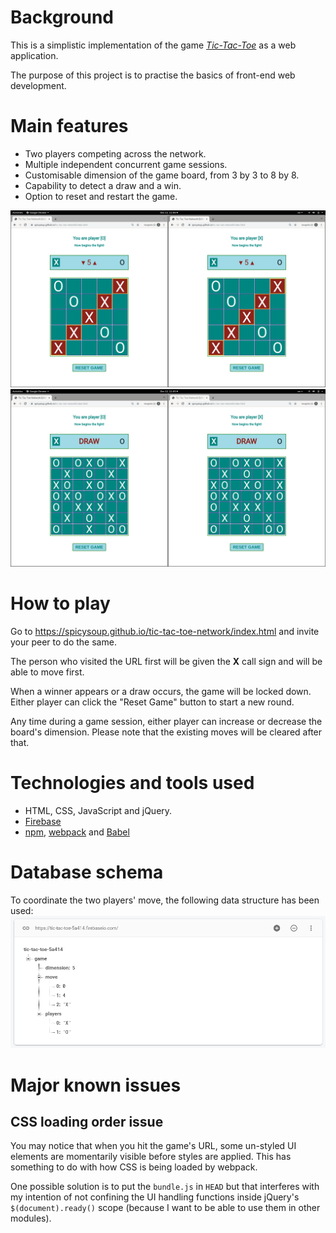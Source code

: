 # Background
This is a simplistic implementation of the game _[Tic-Tac-Toe](https://en.wikipedia.org/wiki/Tic-tac-toe)_ as a web application.

The purpose of this project is to practise the basics of front-end web development. 

# Main features
* Two players competing across the network.
* Multiple independent concurrent game sessions.
* Customisable dimension of the game board, from 3 by 3 to 8 by 8.
* Capability to detect a draw and a win.
* Option to reset and restart the game.

<img src="./docs/images/board-1.png" width="800">
<img src="./docs/images/board-2.png" width="800">

# How to play
Go to https://spicysoup.github.io/tic-tac-toe-network/index.html and invite your peer to do the same.

The person who visited the URL first will be given the __X__ call sign and will be able to move first.

When a winner appears or a draw occurs, the game will be locked down. Either player can click the "Reset Game" button to start a new round.

Any time during a game session, either player can increase or decrease the board's dimension. Please note that the existing moves will be cleared after that.

# Technologies and tools used
* HTML, CSS, JavaScript and jQuery.
* [Firebase](https://firebase.google.com)
* [npm](https://www.npmjs.com), [webpack](https://webpack.js.org) and [Babel](https://babeljs.io)

# Database schema
To coordinate the two players' move, the following data structure has been used:
![database schema](/docs/images/database.png)

# Major known issues
## CSS loading order issue
You may notice that when you hit the game's URL, some un-styled UI elements are momentarily visible before styles are applied. This has something to do with how CSS is being loaded by webpack.

One possible solution is to put the `bundle.js` in `HEAD` but that interferes with my intention of not confining the UI handling functions inside jQuery's `$(document).ready()` scope (because I want to be able to use them in other modules).